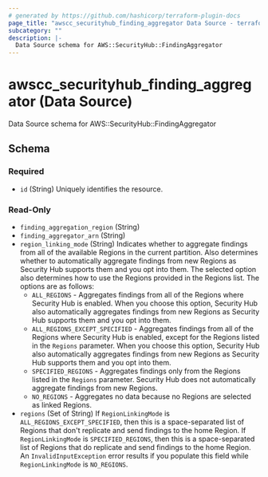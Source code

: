```yaml
---
# generated by https://github.com/hashicorp/terraform-plugin-docs
page_title: "awscc_securityhub_finding_aggregator Data Source - terraform-provider-awscc"
subcategory: ""
description: |-
  Data Source schema for AWS::SecurityHub::FindingAggregator
---
```


# awscc_securityhub_finding_aggregator (Data Source)

Data Source schema for AWS::SecurityHub::FindingAggregator



<!-- schema generated by tfplugindocs -->
## Schema

### Required

- `id` (String) Uniquely identifies the resource.

### Read-Only

- `finding_aggregation_region` (String)
- `finding_aggregator_arn` (String)
- `region_linking_mode` (String) Indicates whether to aggregate findings from all of the available Regions in the current partition. Also determines whether to automatically aggregate findings from new Regions as Security Hub supports them and you opt into them.
 The selected option also determines how to use the Regions provided in the Regions list.
 The options are as follows:
  +   ``ALL_REGIONS`` - Aggregates findings from all of the Regions where Security Hub is enabled. When you choose this option, Security Hub also automatically aggregates findings from new Regions as Security Hub supports them and you opt into them. 
  +   ``ALL_REGIONS_EXCEPT_SPECIFIED`` - Aggregates findings from all of the Regions where Security Hub is enabled, except for the Regions listed in the ``Regions`` parameter. When you choose this option, Security Hub also automatically aggregates findings from new Regions as Security Hub supports them and you opt into them. 
  +   ``SPECIFIED_REGIONS`` - Aggregates findings only from the Regions listed in the ``Regions`` parameter. Security Hub does not automatically aggregate findings from new Regions. 
  +   ``NO_REGIONS`` - Aggregates no data because no Regions are selected as linked Regions.
- `regions` (Set of String) If ``RegionLinkingMode`` is ``ALL_REGIONS_EXCEPT_SPECIFIED``, then this is a space-separated list of Regions that don't replicate and send findings to the home Region.
 If ``RegionLinkingMode`` is ``SPECIFIED_REGIONS``, then this is a space-separated list of Regions that do replicate and send findings to the home Region. 
 An ``InvalidInputException`` error results if you populate this field while ``RegionLinkingMode`` is ``NO_REGIONS``.
